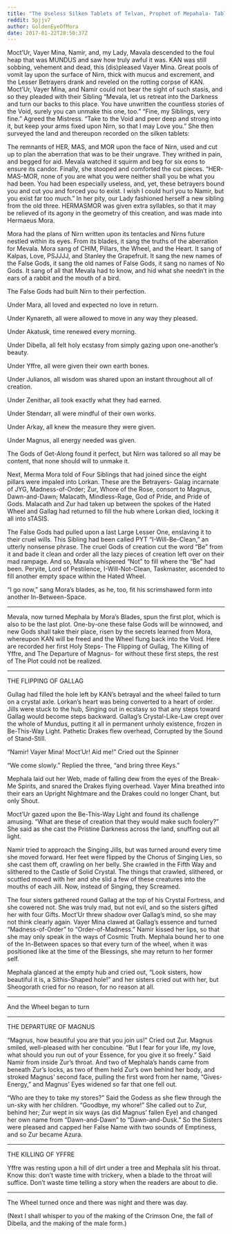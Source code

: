 ```yaml
---
title: "The Useless Silken Tablets of Telvan, Prophet of Mepahala- Tablet (0) \"The Making of a Kalpa\""
reddit: 5pjjv7
author: GoldenEyeOfMora
date: 2017-01-22T20:50:37Z
---
```


Moct’Ur, Vayer Mina, Namir, and, my Lady, Mavala descended to the foul heap that was MUNDUS and saw how truly awful it was. KAN was still sobbing, vehement and dead, this (dis)pleased Vayer Mina. Great pools of vomit lay upon the surface of Nirn, thick with mucus and excrement, and the Lesser Betrayers drank and reveled on the rotting corpse of KAN. 
Moct’Ur, Vayer Mina, and Namir could not bear the sight of such stasis, and so they pleaded with their Sibling “Mevala, let us retreat into the Darkness and turn our backs to this place. You have unwritten the countless stories of the Void, surely you can unmake this one, too.”
“Fine, my Siblings, very fine.” Agreed the Mistress. “Take to the Void and peer deep and strong into it, but keep your arms fixed upon Nirn, so that I may Love you.” She then surveyed the land and thereupon recorded on the silken tablets:

The remnants of HER, MAS, and MOR upon the face of Nirn, used and cut up to plan the aberration that was to be their ungrave. They writhed in pain, and begged for aid. Mevala watched it squirm and beg for six eons to ensure its candor. Finally, she stooped and comforted the cut pieces. “HER-MAS-MOR, none of you are what you were neither shall you be what you had been. You had been especially useless, and, yet, these betrayers bound you and cut you and forced you to exist. I wish I could hurl you to Namir, but you exist far too much.”
In her pity, our Lady fashioned herself a new sibling from the old three. HERMASMOR was given extra syllables, so that it may be relieved of its agony in the geometry of this creation, and was made into Hermaeus Mora. 

Mora had the plans of Nirn written upon its tentacles and Nirns future nestled within its eyes. From its blades, it sang the truths of the aberration for Mevala. Mora sang of CHIM, Pillars, the Wheel, and the Heart. It sang of Kalpas, Love, PSJJJJ, and Stanley the Grapefruit. It sang the new names of the False Gods, it sang the old names of False Gods, it sang no names of No Gods. It sang of all that Mevala had to know, and hid what she needn’t in the ears of a rabbit and the mouth of a bird. 

The False Gods had built Nirn to their perfection. 

Under Mara, all loved and expected no love in return. 

Under Kynareth, all were allowed to move in any way they pleased. 

Under Akatusk, time renewed every morning. 

Under Dibella, all felt holy ecstasy from simply gazing upon one-another’s beauty. 

Under Yffre, all were given their own earth bones. 

Under Julianos, all wisdom was shared upon an instant throughout all of creation. 

Under Zenithar, all took exactly what they had earned. 

Under Stendarr, all were mindful of their own works. 

Under Arkay, all knew the measure they were given. 

Under Magnus, all energy needed was given. 

The Gods of Get-Along found it perfect, but Nirn was tailored so all may be content, that none should will to unmake it. 

Next, Merma Mora told of Four Siblings that had joined since the eight pillars were impaled into Lorkan. These are the Betrayers- Galag incarnate of JYG, Madness-of-Order; Zur, Whore of the Rose, consort to Magnus, Dawn-and-Dawn; Malacath, Mindless-Rage, God of Pride, and Pride of Gods. Malacath and Zur had taken up between the spokes of the Hated Wheel and Gallag had returned to fill the hub where Lorkan died, locking it all into sTASIS. 

The False Gods had pulled upon a last Large Lesser One, enslaving it to their cruel wills. This Sibling had been called PYT “I-Will-Be-Clean,” an utterly nonsense phrase. The cruel Gods of creation cut the word “Be” from it and bade it clean and order all the lazy pieces of creation left over on their mad rampage. And so, Mavala whispered “Not” to fill where the “Be” had been. Peryite, Lord of Pestilence, I-Will-Not-Clean, Taskmaster, ascended to fill another empty space within the Hated Wheel.

“I go now,” sang Mora’s blades, as he, too, fit his scrimshawed form into another In-Between-Space. 

-------

Mevala, now turned Mephala by Mora’s Blades, spun the first plot, which is also to be the last plot. One-by-one these false Gods will be winnowed, and new Gods shall take their place, risen by the secrets learned from Mora, whereupon KAN will be freed and the Wheel flung back into the Void. Here are recorded her first Holy Steps- The Flipping of Gullag, The Killing of Yffre, and The Departure of Magnus- for without these first steps, the rest of The Plot could not be realized.

-------

THE FLIPPING OF GALLAG

Gullag had filled the hole left by KAN’s betrayal and the wheel failed to turn on a crystal axle. Lorkan’s heart was being converted to a heart of order. Jills were stuck to the hub, Singing out in ecstasy so that any steps toward Gallag would become steps backward. Gallag’s Crystal-Like-Law crept over the whole of Mundus, putting it all in permanent unholy existence, frozen in Be-This-Way Light. Pathetic Drakes flew overhead, Corrupted by the Sound of Stand-Still. 

“Namir! Vayer Mina! Moct’Ur! Aid me!” Cried out the Spinner

“We come slowly.” Replied the three, “and bring three Keys.”

Mephala laid out her Web, made of falling dew from the eyes of the Break-Me Spirits, and snared the Drakes flying overhead. Vayer Mina breathed into their ears an Upright Nightmare and the Drakes could no longer Chant, but only Shout. 

Moct’Ur gazed upon the Be-This-Way Light and found its challenge amusing. “What are these of creation that they would make such foolery?” She said as she cast the Pristine Darkness across the land, snuffing out all light. 

Namir tried to approach the Singing Jills, but was turned around every time she moved forward. Her feet were flipped by the Chorus of Singing Lies, so she cast them off, crawling on her belly. She crawled in the Fifth Way and slithered to the Castle of Solid Crystal. The things that crawled, slithered, or scuttled moved with her and she slid a few of these creatures into the mouths of each Jill. Now, instead of Singing, they Screamed.

The four sisters gathered round Gallag at the top of his Crystal Fortress, and she cowered not. She was truly mad, but not evil, and so the sisters gifted her with four Gifts. Moct’Ur threw shadow over Gallag’s mind, so she may not think clearly again. Vayer Mina clawed at Gallag’s essence and turned “Madness-of-Order” to “Order-of-Madness.” Namir kissed her lips, so that she may only speak in the ways of Cosmic Truth. Mephala bound her to one of the In-Between spaces so that every turn of the wheel, when it was positioned like at the time of the Blessings, she may return to her former self. 

Mephala glanced at the empty hub and cried out, “Look sisters, how beautiful it is, a Sithis-Shaped hole!” and her sisters cried out with her, but Sheogorath cried for no reason, for no reason at all.

--------

And the Wheel began to turn

--------

THE DEPARTURE OF MAGNUS

“Magnus, how beautiful you are that you join us!” Cried out Zur. Magnus smiled, well-pleased with her concubine. “But I fear for your life, my love, what should you run out of your Essence, for you give it so freely.” Said Namir from inside Zur’s throat. And two of Mephala’s hands came from beneath Zur’s locks, as two of them held Zur’s own behind her body, and stroked Magnus’ second face, pulling the first word from her name, “Gives-Energy,” and Magnus’ Eyes widened so far that one fell out. 

“Who are they to take my stores?” Said the Godess as she flew through the un-sky with her children. “Goodbye, my whore!” She called out to Zur, behind her; Zur wept in six ways (as did Magnus’ fallen Eye) and changed her own name from “Dawn-and-Dawn” to “Dawn-and-Dusk.” So the Sisters were pleased and capped her False Name with two sounds of Emptiness, and so Zur became Azura.

--------

THE KILLING OF YFFRE

Yffre was resting upon a hill of dirt under a tree and Mephala slit his throat. Know this: don’t waste time with trickery, when a blade to the throat will suffice. Don’t waste time telling a story when the readers are about to die.

--------

The Wheel turned once and there was night and there was day.

(Next I shall whisper to you of the making of the Crimson One, the fall of Dibella, and the making of the male form.)



